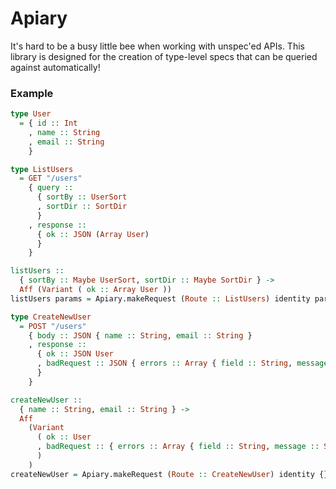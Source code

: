 # Apiary

It's hard to be a busy little bee when working with unspec'ed APIs. This library is designed for the creation of type-level specs that can be queried against automatically!

### Example

```purescript
type User
  = { id :: Int
    , name :: String
    , email :: String
    }

type ListUsers
  = GET "/users"
    { query ::
      { sortBy :: UserSort
      , sortDir :: SortDir
      }
    , response ::
      { ok :: JSON (Array User)
      }
    }

listUsers ::
  { sortBy :: Maybe UserSort, sortDir :: Maybe SortDir } ->
  Aff (Variant ( ok :: Array User ))
listUsers params = Apiary.makeRequest (Route :: ListUsers) identity params unit

type CreateNewUser
  = POST "/users"
    { body :: JSON { name :: String, email :: String }
    , response ::
      { ok :: JSON User
      , badRequest :: JSON { errors :: Array { field :: String, message :: String } }
      }
    }

createNewUser ::
  { name :: String, email :: String } ->
  Aff
    (Variant
      ( ok :: User
      , badRequest :: { errors :: Array { field :: String, message :: String } }
      )
    )
createNewUser = Apiary.makeRequest (Route :: CreateNewUser) identity {}
```
